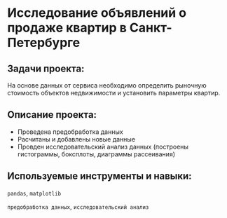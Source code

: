 # Исследование объявлений о продаже квартир в Санкт-Петербурге

## Задачи проекта:

На основе данных от сервиса необходимо определить рыночную стоимость объектов недвижимости и установить параметры квартир. 

## Описание проекта:

* Проведена предобработка данных
* Расчитаны и добавлены новые данные
* Провден исследовательский анализ данных (построены гистограммы, боксплоты, диаграммы рассеивания)

## Используемые инструменты и навыки:
`pandas`, `matplotlib`

`предобработка данных`, `исследовательский анализ`

